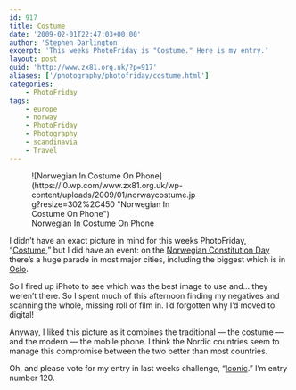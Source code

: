 ```yaml
---
id: 917
title: Costume
date: '2009-02-01T22:47:03+00:00'
author: 'Stephen Darlington'
excerpt: 'This weeks PhotoFriday is "Costume." Here is my entry.'
layout: post
guid: 'http://www.zx81.org.uk/?p=917'
aliases: ['/photography/photofriday/costume.html']
categories:
    - PhotoFriday
tags:
    - europe
    - norway
    - PhotoFriday
    - Photography
    - scandinavia
    - Travel
---
```


<figure aria-describedby="caption-attachment-923" class="wp-caption aligncenter" id="attachment_923" style="width: 302px">![Norwegian In Costume On Phone](https://i0.wp.com/www.zx81.org.uk/wp-content/uploads/2009/01/norwaycostume.jpg?resize=302%2C450 "Norwegian In Costume On Phone")<figcaption class="wp-caption-text" id="caption-attachment-923">Norwegian In Costume On Phone</figcaption></figure>

I didn’t have an exact picture in mind for this weeks PhotoFriday, “[Costume](http://www.photofriday.com/archives/challenge/000846.php),” but I did have an event: on the [Norwegian Constitution Day](http://en.wikipedia.org/wiki/Norwegian_Constitution_Day) there’s a huge parade in most major cities, including the biggest which is in [Oslo](/travel/norway.html).

So I fired up iPhoto to see which was the best image to use and… they weren’t there. So I spent much of this afternoon finding my negatives and scanning the whole, missing roll of film in. I’d forgotten why I’d moved to digital!

Anyway, I liked this picture as it combines the traditional — the costume — and the modern — the mobile phone. I think the Nordic countries seem to manage this compromise between the two better than most countries.

Oh, and please vote for my entry in last weeks challenge, “[Iconic](http://www.photofriday.com/linkviewer.php?id=844).” I’m entry number 120.